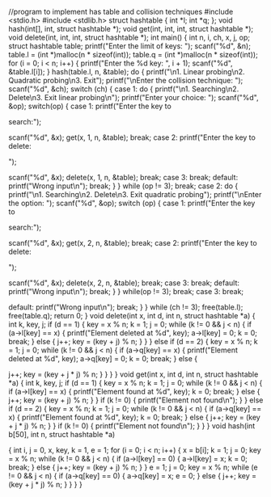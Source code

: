 //program to implement has table and collision techniques
#include <stdio.h>
#include <stdlib.h>
struct hashtable
{
int *l;
int *q;
};
void hash(int[], int, struct hashtable *);
void get(int, int, int, struct hashtable *);
void delete(int, int, int, struct hashtable *);
int main()
{
int n, i, ch, x, j, op;
struct hashtable table;
printf("Enter the limit of keys: ");
scanf("%d", &n);
table.l = (int *)malloc(n * sizeof(int));
table.q = (int *)malloc(n * sizeof(int));
for (i = 0; i < n; i++)
{
printf("Enter the %d key: ", i + 1);
scanf("%d", &table.l[i]);
}
hash(table.l, n, &table);
do {
printf("\n1. Linear probing\n2.
Quadratic probing\n3. Exit");
printf("\nEnter the collision technique:
");
scanf("%d", &ch);
switch (ch)
{
case 1:
do {
printf("\n1. Searching\n2.
Delete\n3. Exit linear probing\n");
printf("Enter your choice: ");
scanf("%d", &op);
switch(op)
{
case 1:
printf("Enter the key to

search:");

scanf("%d", &x);
get(x, 1, n, &table);
break;
case 2:
printf("Enter the key to delete:

");

scanf("%d", &x);
delete(x, 1, n, &table);
break;
case 3:
break;
default:
printf("Wrong input\n");
break;
}
} while (op != 3);
break;
case 2:
do {
printf("\n1. Searching\n2.
Delete\n3. Exit quadratic probing");
printf("\nEnter the option: ");
scanf("%d", &op);
switch (op) {
case 1:
printf("Enter the key to

search:");

scanf("%d", &x);
get(x, 2, n, &table);
break;
case 2:
printf("Enter the key to delete:

");

scanf("%d", &x);
delete(x, 2, n, &table);
break;
case 3:
break;
default:
printf("Wrong input\n");
break;
}
} while(op != 3);
break;
case 3:
break;

default:
printf("Wrong input\n");
break;
}
} while (ch != 3);
free(table.l);
free(table.q);
return 0;
}
void delete(int x, int d, int n, struct hashtable
*a)
{
int k, key, j;
if (d == 1)
{
key = x % n;
k = 1;
j = 0;
while (k != 0 && j < n)
{
if (a->l[key] == x)
{
printf("Element deleted at %d", key);
a->l[key] = 0;
k = 0;
break;
} else
{
j++;
key = (key + j) % n;
}
}
} else if (d == 2)
{
key = x % n;
k = 1;
j = 0;
while (k != 0 && j < n)
{
if (a->q[key] == x)
{
printf("Element deleted at %d", key);
a->q[key] = 0;
k = 0;
break;
} else
{

j++;
key = (key + j * j) % n;
}
}
}
}
void get(int x, int d, int n, struct hashtable *a)
{
int k, key, j;
if (d == 1)
{
key = x % n;
k = 1;
j = 0;
while (k != 0 && j < n)
{
if (a->l[key] == x) {
printf("Element found at %d", key);
k = 0;
break;
} else {
j++;
key = (key + j) % n;
}
}
if (k != 0) {
printf("Element not found\n");
}
} else if (d == 2) {
key = x % n;
k = 1;
j = 0;
while (k != 0 && j < n) {
if (a->q[key] == x) {
printf("Element found at %d", key);
k = 0;
break;
} else {
j++;
key = (key + j * j) % n;
}
}
if (k != 0) {
printf("Element not found\n");
}
}
}
void hash(int b[50], int n, struct hashtable *a)

{
int i, j = 0, x, key, k = 1, e = 1;
for (i = 0; i < n; i++) {
x = b[i];
k = 1;
j = 0;
key = x % n;
while (k != 0 && j < n) {
if (a->l[key] == 0) {
a->l[key] = x;
k = 0;
break;
} else {
j++;
key = (key + j) % n;
}
}
e = 1;
j = 0;
key = x % n;
while (e != 0 && j < n) {
if (a->q[key] == 0) {
a->q[key] = x;
e = 0;
} else {
j++;
key = (key + j * j) % n;
}
}
}
}
